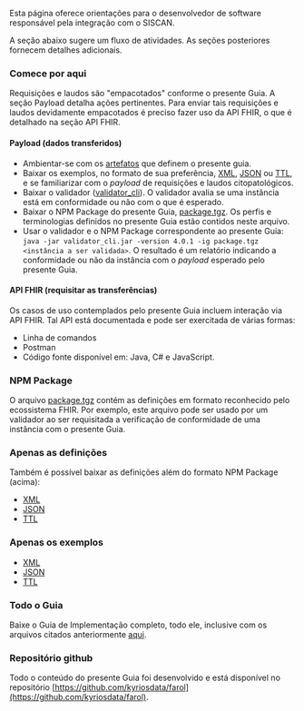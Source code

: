 Esta página oferece orientações para o desenvolvedor
de software responsável pela integração com o SISCAN. 

A seção abaixo sugere um fluxo de atividades. As seções posteriores fornecem detalhes adicionais.

### Comece por aqui

Requisições e laudos são "empacotados" conforme o presente Guia. A seção Payload detalha ações pertinentes. Para enviar tais requisições e laudos devidamente empacotados é preciso fazer uso da API FHIR, o que é detalhado na seção API FHIR. 

#### Payload (dados transferidos)

- Ambientar-se com os [artefatos](artifacts.html) que definem o presente guia.
- Baixar os exemplos, no formato de sua preferência, [XML](examples.xml.zip), [JSON](examples.json.zip) ou [TTL](examples.ttl.zip), e se familiarizar com o _payload_ de requisições e laudos citopatológicos. 
- Baixar o validador ([validator_cli](https://github.com/hapifhir/org.hl7.fhir.validator-wrapper)). O validador avalia se uma instância está em conformidade ou não com o que é esperado.
- Baixar o NPM Package do presente Guia, [package.tgz](package.tgz). Os perfis e terminologias definidos no presente Guia estão contidos neste arquivo. 
- Usar o validador e o NPM Package correspondente ao presente Guia: `java -jar validator_cli.jar -version 4.0.1 -ig package.tgz <instância a ser validada>`. O resultado é um relatório indicando a conformidade ou não da instância com o _payload_ esperado pelo presente Guia.

#### API FHIR (requisitar as transferências)

Os casos de uso contemplados pelo presente Guia incluem interação via API FHIR. Tal API está documentada e pode ser exercitada de várias formas:

- Linha de comandos
- Postman
- Código fonte disponível em: Java, C# e JavaScript. 

### NPM Package

O arquivo [package.tgz](package.tgz) contém as definições em
formato reconhecido pelo ecossistema FHIR. Por exemplo, este arquivo
pode ser usado por um validador ao ser requisitada a verificação de
conformidade de uma instância com o presente Guia.

### Apenas as definições

Também é possível baixar as definições além do formato NPM Package (acima):

- [XML](definitions.xml.zip)
- [JSON](definitions.json.zip)
- [TTL](definitions.ttl.zip)

### Apenas os exemplos

- [XML](examples.xml.zip)
- [JSON](examples.json.zip)
- [TTL](examples.ttl.zip)

### Todo o Guia

Baixe o Guia de Implementação completo, todo ele, inclusive com os
arquivos citados anteriormente [aqui](full-ig.zip).

### Repositório github

Todo o conteúdo do presente Guia foi desenvolvido e está disponível no repositório
[https://github.com/kyriosdata/farol](https://github.com/kyriosdata/farol). 
